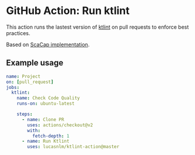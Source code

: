 # GitHub Action: Run ktlint

This action runs the lastest version of [ktlint](https://ktlint.github.io/) on pull requests to enforce best practices.

Based on [ScaCap implementation](https://github.com/ScaCap/action-ktlint).

## Example usage

```yml
name: Project
on: [pull_request]
jobs:
  ktlint:
    name: Check Code Quality
    runs-on: ubuntu-latest

    steps:
      - name: Clone PR
        uses: actions/checkout@v2
        with:
          fetch-depth: 1
      - name: Run Ktlint
        uses: lucasnlm/ktlint-action@master
```
